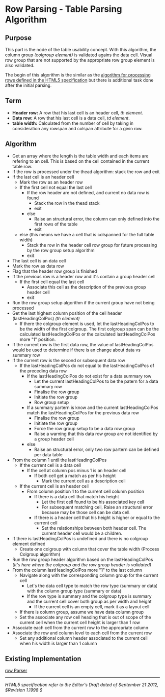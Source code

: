 Row Parsing - Table Parsing Algorithm
=======================

## Purpose

This part is the node of the table usability concept. With this algorithm, the column group _(colgroup element)_ is validated agains the data cell. Visual row group that are not supported by the appropriate row group element is also validated.

The begin of this algorithm is the similar as the [algorithm for processing rows defined in the HTML5 specification](http://dev.w3.org/html5/spec/attributes-common-to-td-and-th-elements.html#algorithm-for-processing-rows) but there is additional task done after the initial parsing.

## Term

* **Header row:** A row that his last cell is an header cell, _th element_.
* **Data row:** A row that his last cell is a data cell, _td element_.
* **table width:** Calculated from the number of cell by taking in consideration any rowspan and colspan attribute for a givin row.

## Algorithm

* Get an array where the length is the table width and each items are refering to an cell. This is based on the cell contained in the current table row.
* If the row is processed under the thead algorithm: stack the row and exit
* If the last cell is an header cell
	* Mark the row as an header row
	* If the first cell not equal the last cell
		* If the row header are not defined, and current no data row is found
			* Stack the row in the thead stack
			* exit
		* else 
			* Raise an structural error, the column can only defined into the first rows of the table
			* exit
	* else (this means we have a cell that is colspanned for the full table width)
		* Stack the row in the header cell row group for future processing by the row group setup algorithm
		* exit
* The last cell is an data cell 
* Mark the row as data row
* Flag that the header row group is finished
* If the previous row is a header row and it's contain a group header cell
	* If the first cell equal the last cell
		* Associate this cell as the description of the previous group header cell
		* exit
* Run the row group setup algorithm if the current group have not being processed
* Get the last highest column position of the cell header (lastHeadingColPos) _(th element)_
	* If there the colgroup element is used, let the lastHeadingColPos to be the width of the first colgroup. The first colgroup span can be the calculated lastHeadingColPos or the calculated lastHeadingColPos more "1" position. 
* If the current row is the first data row, the value of lastHeadingColPos would be used to determine if there is an change about data vs summary row
* If the current row is the second or subsequent data row
	* If the lastHeadingColPos do not equal to the lastHeadingColPos of the preceding data row
		* If the lastHeadingColPos do not exist for a data summary row
			* Let the current lastHeadingColPos to be the patern for a data summary row
			* Finalise the row group
			* Initiate the row group
			* Row group setup
		* If a summary partern is know and the current lastHeadingColPos match the lastHeadingColPos for the previous data row
			* Finalise the row group
			* Initiate the row group
			* Force the row group setup to be a data row group
			* Raise a warning that this data row group are not identified by a group header cell
		* else
			* Raise an structural error, only two row partern can be defined per data table
* From the column 1 until the lastHeadingColPos
	* If the current cell is a data cell
		* If the cell at column pos minus 1 is an header cell
			* If both cell get a match as per his height
				* Mark the current cell as a description cell
	* If the current cell is an header cell
		* From column position 1 to the current cell column position 
			* If there is a data cell that match his height
				* Let the first cell found to be his associated key cell
				* For subsequent matching cell, Raise an structural error because may be those cell can be data cell.
			* If there is a header cell that his height is higher or equal to the current cell
				* Set the relationships between both header cell. The current header cell would be a children.
* If there is lastHeadingColPos is undefined and there is no colgroup element defined
	* Create one colgroup with column that cover the table width (Process Colgroup algorithm)
* Run the row group header algorithm based on the lastHeadingColPos _(It's here where the colgroup and the row group header is validated)_
* From the column lastHeadingColPos more "1" to the last column
	* Navigate along with the corresponding column group for the current cell
		* Let's the data cell type to match the row type (summary or data) with the column group type (summary or data)
		* If the row type is summary and the colgroup type is summary and the current cell cover both group as per width and height
			* If the current cell is an empty cell, mark it as a layout cell
	* If there is column group, assume we have data column group
	* Set the associate any row cell heading that is out of scope of the current cell when the current cell height is larger than 1 row
* Associate each cell from the current row to the appropriate column
* Associate the row and column level to each cell from the current row
	* Set any additional column header associated to the current cell when his width is larger than 1 column






## Existing Implementation

[row Parser](https://github.com/wet-boew/wet-boew/blob/master/src/js/workers/parser.table.js#L962)

-----
_HTML5 specification refer to the Editor's Draft dated of September 21 2012, $Revision 1.1998 $_
